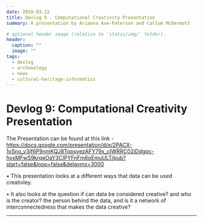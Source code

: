 ```yaml
---
date: 2020-03-22
title: Devlog 9 - Computational Creativity Presentation
summary: A presentation by Arianna Axe-Paterson and Callum McDermott

# optional header image (relative to 'static/img/' folder).
header:
  caption: ""
  image: ""
tags:
  - devlog
  - archaeology
  - news
  - cultural-heritage-informatics
---
```


# Devlog 9: Computational Creativity Presentation

The Presentation can be found at this link - https://docs.google.com/presentation/d/e/2PACX-1vSno_v3if6P9nmKQJ8TopsyezAFY79x_cIWRRC02iDdgpc-hvxMFwS9krqeOaY3CIPYFnFm6oEmuULT/pub?start=false&loop=false&delayms=3000

•	This presentation looks at a different ways that data can be used creativley. 

•	It also looks at the question if can data be considered creative? and who is the creator? the person behind the data, and is it a network of interconnectedness that makes the data creative?



---
